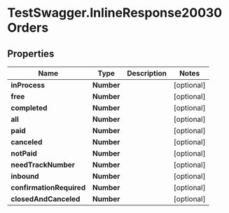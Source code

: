 # TestSwagger.InlineResponse20030Orders

## Properties

Name | Type | Description | Notes
------------ | ------------- | ------------- | -------------
**inProcess** | **Number** |  | [optional] 
**free** | **Number** |  | [optional] 
**completed** | **Number** |  | [optional] 
**all** | **Number** |  | [optional] 
**paid** | **Number** |  | [optional] 
**canceled** | **Number** |  | [optional] 
**notPaid** | **Number** |  | [optional] 
**needTrackNumber** | **Number** |  | [optional] 
**inbound** | **Number** |  | [optional] 
**confirmationRequired** | **Number** |  | [optional] 
**closedAndCanceled** | **Number** |  | [optional] 


